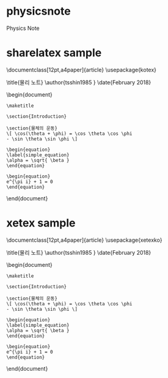 # physicsnote
Physics Note

# sharelatex sample
\documentclass[12pt,a4paper]{article}
\usepackage{kotex}

\title{물리 노트}
\author{tsshin1985 }
\date{February 2018}

\begin{document}
	
	\maketitle
	
	\section{Introduction}
	
	\section{물체의 운동}
	\[ \cos(\theta + \phi) = \cos \theta \cos \phi
	- \sin \theta \sin \phi \]
	
	\begin{equation}
	\label{simple_equation}
	\alpha = \sqrt{ \beta }
	\end{equation}
	
	\begin{equation}
	e^{\pi i} + 1 = 0
	\end{equation}
\end{document}

# xetex sample
\documentclass[12pt,a4paper]{article}
\usepackage{xetexko}

\title{물리 노트}
\author{tsshin1985 }
\date{February 2018}

\begin{document}
	
	\maketitle
	
	\section{Introduction}
	
	\section{물체의 운동}
	\[ \cos(\theta + \phi) = \cos \theta \cos \phi
	- \sin \theta \sin \phi \]
	
	\begin{equation}
	\label{simple_equation}
	\alpha = \sqrt{ \beta }
	\end{equation}
	
	\begin{equation}
	e^{\pi i} + 1 = 0
	\end{equation}
\end{document}
